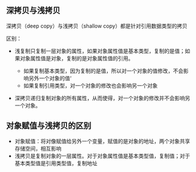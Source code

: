 
## 深拷贝与浅拷贝
深拷贝（deep copy）与浅拷贝（shallow copy）都是针对引用数据类型的拷贝

区别：
* 浅复制只复制一层对象的属性，如果对象属性值是基本类型，复制的是值；如果对象属性值是对象，复制的是对象属性值的引用。
  * 如果复制基本类型，因为复制的是值，所以对一个对象的值修改，不会影响另外一个对象的值‘
  * 如果复制引用类型，对一个对象的修改也会影响另一个对象

* 深拷贝递归复制对象的所有属性，从而使得，对一个对象的修改并不会影响另一个对象。

## 对象赋值与浅拷贝的区别
* 对象赋值：将对像赋值给另外一个变量，赋值的是对象的地址，两个对象共享存储空间，相互影响
* 浅拷贝是复制对象的一层属性。对于对象属性值是基本类型值，复制值；对于基本类型值是引用类型值，复制地址